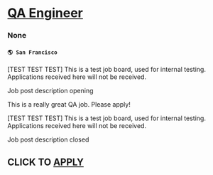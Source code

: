 # [QA Engineer](https://www.remotewlb.com/apply/qa-engineer-135418)  
### None  
#### `🌎 San Francisco`  

[TEST TEST TEST] This is a test job board, used for internal testing. Applications received here will not be received.

Job post description opening

This is a really great QA job. Please apply!

  
[TEST TEST TEST] This is a test job board, used for internal testing. Applications received here will not be received.

Job post description closed

  
## CLICK TO [APPLY](https://www.remotewlb.com/apply/qa-engineer-135418)

